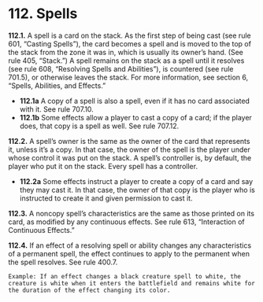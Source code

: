 # **112.** Spells

**112.1.** A spell is a card on the stack. As the first step of being cast (see rule 601, “Casting Spells”), the card becomes a spell and is moved to the top of the stack from the zone it was in, which is usually its owner’s hand. (See rule 405, “Stack.”) A spell remains on the stack as a spell until it resolves (see rule 608, “Resolving Spells and Abilities”), is countered (see rule 701.5), or otherwise leaves the stack. For more information, see section 6, “Spells, Abilities, and Effects.”
+ **112.1a** A copy of a spell is also a spell, even if it has no card associated with it. See rule 707.10.
+ **112.1b** Some effects allow a player to cast a copy of a card; if the player does, that copy is a spell as well. See rule 707.12.

**112.2.** A spell’s owner is the same as the owner of the card that represents it, unless it’s a copy. In that case, the owner of the spell is the player under whose control it was put on the stack. A spell’s controller is, by default, the player who put it on the stack. Every spell has a controller.
+ **112.2a** Some effects instruct a player to create a copy of a card and say they may cast it. In that case, the owner of that copy is the player who is instructed to create it and given permission to cast it.

**112.3.** A noncopy spell’s characteristics are the same as those printed on its card, as modified by any continuous effects. See rule 613, “Interaction of Continuous Effects.”

**112.4.** If an effect of a resolving spell or ability changes any characteristics of a permanent spell, the effect continues to apply to the permanent when the spell resolves. See rule 400.7.

    Example: If an effect changes a black creature spell to white, the creature is white when it enters the battlefield and remains white for the duration of the effect changing its color.
